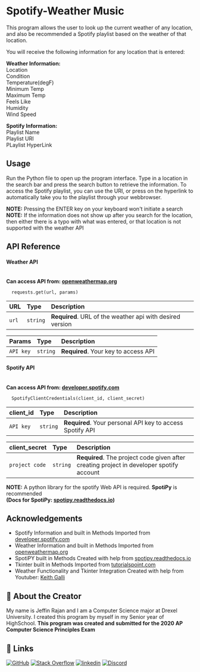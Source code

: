 
# Spotify-Weather Music

This program allows the user to look up the current weather of any location, and also be recommended a Spotify playlist based on the weather of that location. 

You will receive the following information for any location that is entered:

**Weather Information:**\
Location\
Condition\
Temperature(degF)\
Minimum Temp\
Maximum Temp\
Feels Like\
Humidity\
Wind Speed

**Spotify Information:**\
Playlist Name\
Playlist URI\
PLaylist HyperLink





## Usage
Run the Python file to open up the program interface. Type in a location in the search bar and press the search button to retrieve the information. To access the Spotify playlist, you can use the URI, or press on the hyperlink to automatically take you to the playlist through your webbrowser.

**NOTE:** Pressing the ENTER key on your keyboard won't initiate a search\
**NOTE:** If the information does not show up after you search for the location, then either there is a typo with what was entered, or that location is not supported with the weather API


## API Reference

#### Weather API
\
**Can access API from: [openweathermap.org](https://openweathermap.org/)**

```
  requests.get(url, params)
```

| URL       | Type     | Description                                               |
| :-------- | :------- | :---------------------------------------------------------|
| `url`     | `string` | **Required**. URL of the weather api with desired version |


| Params | Type     | Description                             |
| :-------- | :------- | :------------------------------------|
| `API key` | `string` | **Required**. Your key to access API |



#### Spotify API
\
**Can access API from: [developer.spotify.com](https://developer.spotify.com/)**

```
  SpotifyClientCredentials(client_id, client_secret)
```

| client_id | Type     | Description                                               |
| :-------- | :------- | :---------------------------------------------------------|
| `API key` | `string` | **Required**. Your personal API key to access Spotify API |

| client_secret | Type     | Description                                                                              |
| :--------     | :------- | :---------------------------------------------------------                               |
| `project code`| `string` | **Required**. The project code given after creating project in developer spotify account |

**NOTE:** A python library for the spotify Web API is required. **SpotiPy** is recommended \
**(Docs for SpotiPy: [spotipy.readthedocs.io](https://spotipy.readthedocs.io/en/master/))**






## Acknowledgements

 - Spotify Information and built in Methods Imported from [developer.spotify.com](https://developer.spotify.com/)
 - Weather Information and built in Methods Imported from [openweathermap.org](https://openweathermap.org/)
 - SpotiPY built in Methods Created with help from [spotipy.readthedocs.io](https://spotipy.readthedocs.io/en/master/)
 - Tkinter built in Methods Imported from [tutorialspoint.com](https://tutorialspoint.dev/language/python/python-gui-tkinter)
 - Weather Functionality and Tkinter Integration Created with help from Youtuber: [Keith Galli](https://www.youtube.com/c/KGMIT/featured)
 

## 🚀 About the Creator
My name is Jeffin Rajan and I am a Computer Science major at Drexel University. I created this program by myself in my Senior year of HighSchool. **This program was created and submitted for the 2020 AP Computer Science Principles Exam**


## 🔗 Links
[![GitHub](https://img.shields.io/badge/github-%23121011.svg?style=for-the-badge&logo=github&logoColor=white)](http://www.github.com/JeffinKR924)
[![Stack Overflow](https://img.shields.io/badge/-Stackoverflow-FE7A16?style=for-the-badge&logo=stack-overflow&logoColor=white)](https://www.stackoverflow.com/users/19504427/jeffin-rajan)
[![linkedin](https://img.shields.io/badge/linkedin-0A66C2?style=for-the-badge&logo=linkedin&logoColor=white)](www.linkedin.com/in/jeffin-k-rajan)
[![Discord](https://img.shields.io/badge/discord-%237289DA.svg?style=for-the-badge&logo=discord&logoColor=white)](https://discordapp.com/users/750429356739788933/)



